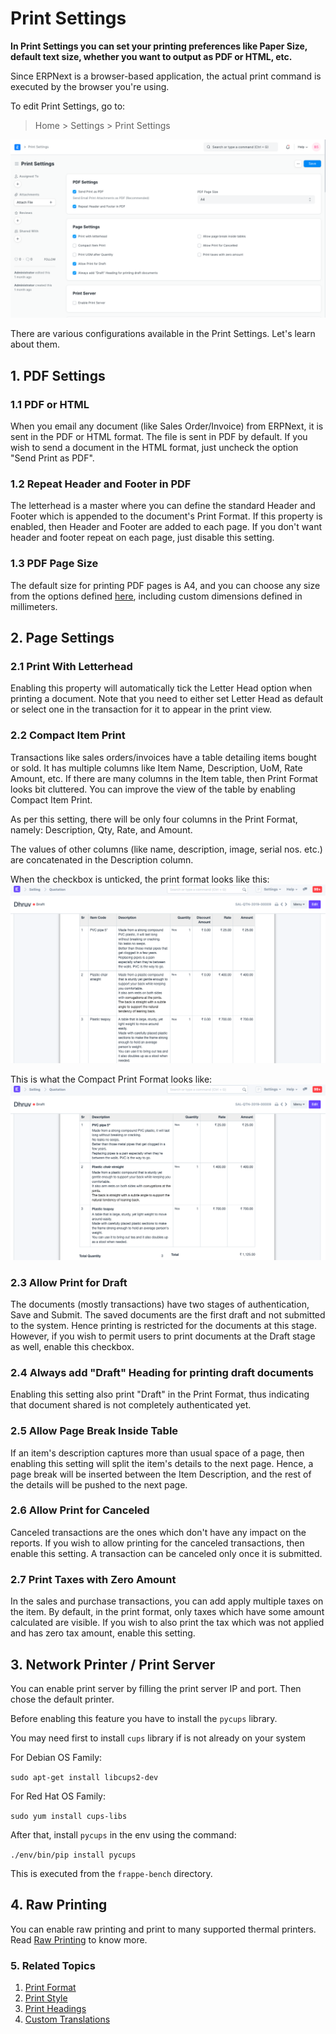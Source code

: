 
# Print Settings


**In Print Settings you can set your printing preferences like Paper Size, default text size, whether you want to output as PDF or HTML, etc.**


Since ERPNext is a browser-based application, the actual print command is executed by the browser you're using.


To edit Print Settings, go to:



> 
> Home > Settings > Print Settings
> 
> 
> 


![Print Settings](/files/print-settings.png)


There are various configurations available in the Print Settings. Let's learn about them.


## 1. PDF Settings


### 1.1 PDF or HTML


When you email any document (like Sales Order/Invoice) from ERPNext, it is sent in the PDF or HTML format. The file is sent in PDF by default. If you wish to send a document in the HTML format, just uncheck the option "Send Print as PDF".


### 1.2 Repeat Header and Footer in PDF


The letterhead is a master where you can define the standard Header and Footer which is appended to the document's Print Format. If this property is enabled, then Header and Footer are added to each page. If you don't want header and footer repeat on each page, just disable this setting.


### 1.3 PDF Page Size


The default size for printing PDF pages is A4, and you can choose any size from the options defined [here](https://doc.qt.io/archives/qt-4.8/qprinter.html#PaperSize-enum), including custom dimensions defined in millimeters.


## 2. Page Settings


### 2.1 Print With Letterhead


Enabling this property will automatically tick the Letter Head option when printing a document. Note that you need to either set Letter Head as default or select one in the transaction for it to appear in the print view.


### 2.2 Compact Item Print


Transactions like sales orders/invoices have a table detailing items bought or sold. It has multiple columns like Item Name, Description, UoM, Rate Amount, etc. If there are many columns in the Item table, then Print Format looks bit cluttered. You can improve the view of the table by enabling Compact Item Print.


As per this setting, there will be only four columns in the Print Format, namely: Description, Qty, Rate, and Amount.


The values of other columns (like name, description, image, serial nos. etc.) are concatenated in the Description column.


When the checkbox is unticked, the print format looks like this:
![Incompact Print Format Settings](/files/incompact-print.png)


This is what the Compact Print Format looks like:
![Compact Print Format Settings](/files/compact-print.png)


### 2.3 Allow Print for Draft


The documents (mostly transactions) have two stages of authentication, Save and Submit. The saved documents are the first draft and not submitted to the system. Hence printing is restricted for the documents at this stage. However, if you wish to permit users to print documents at the Draft stage as well, enable this checkbox.


### 2.4 Always add "Draft" Heading for printing draft documents


Enabling this setting also print "Draft" in the Print Format, thus indicating that document shared is not completely authenticated yet.


### 2.5 Allow Page Break Inside Table


If an item's description captures more than usual space of a page, then enabling this setting will split the item's details to the next page. Hence, a page break will be inserted between the Item Description, and the rest of the details will be pushed to the next page.


### 2.6 Allow Print for Canceled


Canceled transactions are the ones which don't have any impact on the reports. If you wish to allow printing for the canceled transactions, then enable this setting. A transaction can be canceled only once it is submitted.


### 2.7 Print Taxes with Zero Amount


In the sales and purchase transactions, you can add apply multiple taxes on the item. By default, in the print format, only taxes which have some amount calculated are visible. If you wish to also print the tax which was not applied and has zero tax amount, enable this setting.


## 3. Network Printer / Print Server


You can enable print server by filling the print server IP and port. Then chose the default printer.


Before enabling this feature you have to install the `pycups` library.


You may need first to install `cups` library if is not already on your system


For Debian OS Family:


`sudo apt-get install libcups2-dev`


For Red Hat OS Family:


`sudo yum install cups-libs`


After that, install `pycups` in the env using the command:


`./env/bin/pip install pycups`


This is executed from the `frappe-bench` directory.


## 4. Raw Printing


You can enable raw printing and print to many supported thermal printers. Read [Raw Printing](/docs/v13/user/manual/en/setting-up/print/raw-printing) to know more.


### 5. Related Topics


1. [Print Format](/docs/v13/user/manual/en/setting-up/print/print-format)
2. [Print Style](/docs/v13/user/manual/en/setting-up/print/print-style)
3. [Print Headings](/docs/v13/user/manual/en/setting-up/print/print-headings)
4. [Custom Translations](/docs/v13/user/manual/en/setting-up/print/custom-translations)


